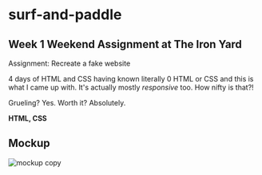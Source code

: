 # surf-and-paddle

## Week 1 Weekend Assignment at The Iron Yard

Assignment: Recreate a fake website

4 days of HTML and CSS having known literally 0 HTML or CSS and this is what I
came up with. It's actually mostly *responsive* too. How nifty is that?!

Grueling? Yes.
Worth it? Absolutely.

**HTML, CSS**


## Mockup 

![mockup copy](https://cloud.githubusercontent.com/assets/18720522/21284325/4be09f2e-c3e6-11e6-871e-b5273a760e79.png)

